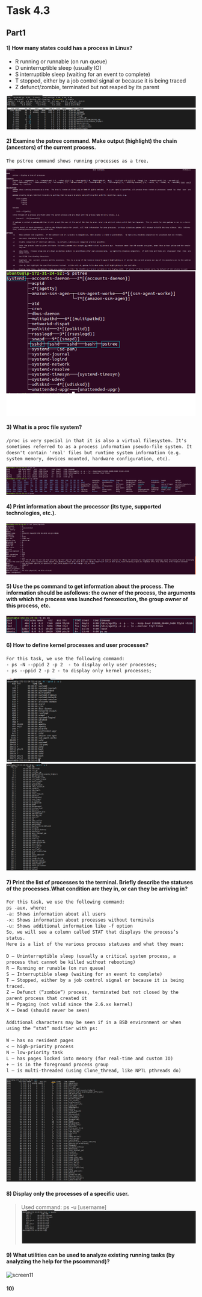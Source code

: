 # Task 4.3 
## Part1
#### 1) How many states could has a process in Linux?
- R  running or runnable (on run queue)
- D  uninterruptible sleep (usually IO)
- S  interruptible sleep (waiting for an event to complete)
- T  stopped, either by a job control signal or because it is being traced
- Z  defunct/zombie, terminated but not reaped by its parent

![screen1](https://github.com/NikPryvalov/DevOps_online_Kharkiv_2022Q1Q2/blob/main/m4/task4.3/screen/screen1.png)
#### 2) Examine the pstree command. Make output (highlight) the chain (ancestors) of the current process.
```
The pstree command shows running processes as a tree.
```
![screen2](https://github.com/NikPryvalov/DevOps_online_Kharkiv_2022Q1Q2/blob/main/m4/task4.3/screen/screen2.png)
![screen3](https://github.com/NikPryvalov/DevOps_online_Kharkiv_2022Q1Q2/blob/main/m4/task4.3/screen/screen3.png)
#### 3) What is a proc file system?
```
/proc is very special in that it is also a virtual filesystem. It's sometimes referred to as a process information pseudo-file system. It doesn't contain 'real' files but runtime system information (e.g. system memory, devices mounted, hardware configuration, etc). 
```
![screen4](https://github.com/NikPryvalov/DevOps_online_Kharkiv_2022Q1Q2/blob/main/m4/task4.3/screen/screen4.png)
#### 4) Print information about the processor (its type, supported technologies, etc.).
![screen5](https://github.com/NikPryvalov/DevOps_online_Kharkiv_2022Q1Q2/blob/main/m4/task4.3/screen/screen5.png)
#### 5) Use the ps command to get information about the process. The information should be asfollows: the owner of the process, the arguments with which the process was launched forexecution, the group owner of this process, etc.
![screen6](https://github.com/NikPryvalov/DevOps_online_Kharkiv_2022Q1Q2/blob/main/m4/task4.3/screen/screen6.png)
#### 6) How to define kernel processes and user processes?
```
For this task, we use the following command:
- ps -N --ppid 2 -p 2  - to display only user processes;
- ps --ppid 2 -p 2 - to display only kernel processes;
```
![screen7](https://github.com/NikPryvalov/DevOps_online_Kharkiv_2022Q1Q2/blob/main/m4/task4.3/screen/screen7.png)
![screen8](https://github.com/NikPryvalov/DevOps_online_Kharkiv_2022Q1Q2/blob/main/m4/task4.3/screen/screen8.png)
#### 7) Print the list of processes to the terminal. Briefly describe the statuses of the processes.What condition are they in, or can they be arriving in?
```
For this task, we use the following command:
ps -aux, where:
-a: Shows information about all users
-x: Shows information about processes without terminals
-u: Shows additional information like -f option
So, we will see a column called STAT that displays the process’s status.
Here is a list of the various process statuses and what they mean:

D – Uninterruptible sleep (usually a critical system process, a process that cannot be killed without rebooting)
R – Running or runable (on run queue)
S – Interruptible sleep (waiting for an event to complete)
T – Stopped, either by a job control signal or because it is being traced.
Z – Defunct (“zombie”) process, terminated but not closed by the parent process that created it
W – Ppaging (not valid since the 2.6.xx kernel)
X – Dead (should never be seen)

Additional characters may be seen if in a BSD environment or when using the “stat” modifier with ps:

W – has no resident pages
< – high-priority process
N – low-priority task
L – has pages locked into memory (for real-time and custom IO)
+ – is in the foreground process group
l – is multi-threaded (using Clone_thread, like NPTL pthreads do)
```
![screen9](https://github.com/NikPryvalov/DevOps_online_Kharkiv_2022Q1Q2/blob/main/m4/task4.3/screen/screen9.jpg)
#### 8) Display only the processes of a specific user.
> Used command: ps -u [username]
![screen10](https://github.com/NikPryvalov/DevOps_online_Kharkiv_2022Q1Q2/blob/main/m4/task4.3/screen/screen10.png)
#### 9) What utilities can be used to analyze existing running tasks (by analyzing the help for the pscommand)?
![screen11](https://github.com/NikPryvalov/DevOps_online_Kharkiv_2022Q1Q2/blob/main/m4/task4.3/screen/screen11.png)
#### 10) 
